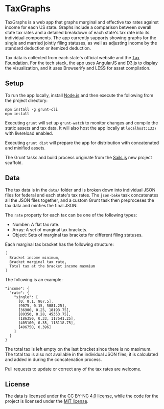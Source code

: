 # TaxGraphs

TaxGraphs is a web app that graphs marginal and effective tax rates against income for each US state. Graphs include a comparison between overall state tax rates and a detailed breakdown of each state's tax rate into its individual components. The app currently supports showing graphs for the single and married jointly filing statuses, as well as adjusting income by the standard deduction or itemized deduction.  

Tax data is collected from each state's official website and the [Tax Foundation](http://taxfoundation.org/article/state-individual-income-tax-rates). For the tech stack, the app uses AngularJS and D3.js to display the visualization, and it uses Browserify and LESS for asset compilation.

Setup
---
To run the app locally, install [Node.js](http://nodejs.org/download/) and then execute the following from the project directory:
```
npm install -g grunt-cli
npm install
```
Executing `grunt` will set up `grunt-watch` to monitor changes and compile the static assets and tax data. It will also host the app locally at `localhost:1337` with livereload enabled.

Executing `grunt dist` will prepare the app for distribution with concatenated and minified assets.

The Grunt tasks and build process originate from the [Sails.js](http://sailsjs.org/) new project scaffold.

Data
---
The tax data is in the `data/` folder and is broken down into individual JSON files for federal and each state's tax rates. The `json-bake` task concatenates all the JSON files together, and a custom Grunt task then preproceses the tax data and minfies the final JSON.

The `rate` property for each tax can be one of the following types:
- Number: A flat tax rate.
- Array: A set of marginal tax brackets.
- Object: Sets of marginal tax brackets for different filing statuses.

Each marginal tax bracket has the following structure: 
```
[
  Bracket income minimum,
  Bracket marginal tax rate,
  Total tax at the bracket income maxmium
]
```
The following is an example:
```
"income": {
  "rate": {
    "single": [
      [0, 0.1, 907.5],
      [9075, 0.15, 5081.25],
      [36900, 0.25, 18193.75],
      [89350, 0.28, 45353.75],
      [186350, 0.33, 117541.25],
      [405100, 0.35, 118118.75],
      [406750, 0.396]
    ]
  }
}
```
The total tax is left empty on the last bracket since there is no maximum. The total tax is also not available in the individual JSON files; it is calculated and added in during the concatenation process. 

Pull requests to update or correct any of the tax rates are welcome.

License
---
The data is licensed under the [CC BY-NC 4.0 license](http://creativecommons.org/licenses/by-nc/4.0/), while the code for the project is licensed under the [MIT license](LICENSE).